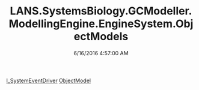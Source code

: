 ﻿---
title: LANS.SystemsBiology.GCModeller.ModellingEngine.EngineSystem.ObjectModels
date: 6/16/2016 4:57:00 AM
---

[I_SystemEventDriver](T-LANS.SystemsBiology.GCModeller.ModellingEngine.EngineSystem.ObjectModels.I_SystemEventDriver.html)
[ObjectModel](T-LANS.SystemsBiology.GCModeller.ModellingEngine.EngineSystem.ObjectModels.ObjectModel.html)
